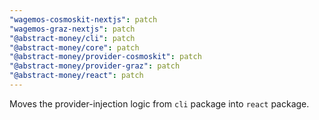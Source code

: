 ```yaml
---
"wagemos-cosmoskit-nextjs": patch
"wagemos-graz-nextjs": patch
"@abstract-money/cli": patch
"@abstract-money/core": patch
"@abstract-money/provider-cosmoskit": patch
"@abstract-money/provider-graz": patch
"@abstract-money/react": patch
---
```


Moves the provider-injection logic from `cli` package into `react` package.
